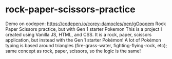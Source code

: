 # rock-paper-scissors-practice
Demo on codepen: https://codepen.io/corey-damocles/pen/gOooqem
Rock Paper Scissors practice, but with Gen 1 starter Pokemon
This is a project I created using Vanilla JS, HTML, and CSS. 
It is a rock, paper, scissors application, but instead with the Gen 1 starter Pokémon!
A lot of Pokémon typing is based around triangles (fire-grass-water, fighting-flying-rock, etc); same concept as rock, paper, scissors, so the logic is the same!
